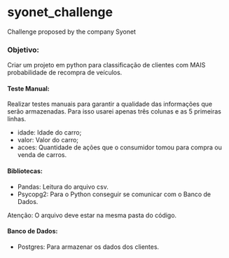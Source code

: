 # syonet_challenge
Challenge proposed by the company Syonet

### Objetivo:
 Criar um projeto em python para classificação de clientes com MAIS probabilidade de recompra de veículos.

#### Teste Manual:
Realizar testes manuais para garantir a qualidade das informações que serão armazenadas. Para isso usarei apenas três colunas e as 5 primeiras linhas.
- idade: Idade do carro;
- valor: Valor do carro;
- acoes: Quantidade de ações que o consumidor tomou para compra ou venda de carros.

#### Bibliotecas:
- Pandas: Leitura do arquivo csv.
- Psycopg2: Para o Python conseguir se comunicar com o Banco de Dados.

Atenção: O arquivo deve estar na mesma pasta do código.

#### Banco de Dados:
- Postgres: Para armazenar os dados dos clientes.





